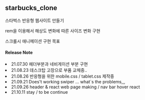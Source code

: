 <h2> starbucks_clone </h2>

<p> 스타벅스 반응형 웹사이트 만들기 </p>
<p> rem을 이용해서 해상도 변화에 따른 사이즈 변화 구현 </p>
<p> 스크롤시 애니메이션 구현 목표

<h4> Release Note </h4>
<li> 21.07.30 헤더부분과 네비게이션 부분 구현
<li> 21.08.23 데스크탑 고장으로 부품 교체중..
<li> 21.08.26 반응형을 위한 mobile.css / tablet.css 제작중
<li> 21.09.21 Does't working swiper ... what`s the problems,,,
<li> 21.09.26 header & react web page making / nav bar hover react
<li> 21.10.11 stay / to be continue
